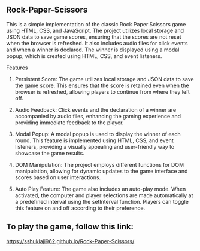 ## Rock-Paper-Scissors
This is a simple implementation of the classic Rock Paper Scissors game using HTML, CSS, and JavaScript. The project utilizes local storage and JSON data to save game scores, ensuring that the scores are not reset when the browser is refreshed. It also includes audio files for click events and when a winner is declared. The winner is displayed using a modal popup, which is created using HTML, CSS, and event listeners.

Features
1. Persistent Score: The game utilizes local storage and JSON data to save the game score. This ensures that the score is retained even when the browser is refreshed, allowing players to continue from where they left off.

2. Audio Feedback: Click events and the declaration of a winner are accompanied by audio files, enhancing the gaming experience and providing immediate feedback to the player.

3. Modal Popup: A modal popup is used to display the winner of each round. This feature is implemented using HTML, CSS, and event listeners, providing a visually appealing and user-friendly way to showcase the game results.

4. DOM Manipulation: The project employs different functions for DOM manipulation, allowing for dynamic updates to the game interface and scores based on user interactions.

5. Auto Play Feature: The game also includes an auto-play mode. When activated, the computer and player selections are made automatically at a predefined interval using the setInterval function. Players can toggle this feature on and off according to their preference.
   
## To play the game, follow this link:
https://sshuklaji962.github.io/Rock-Paper-Scissors/

